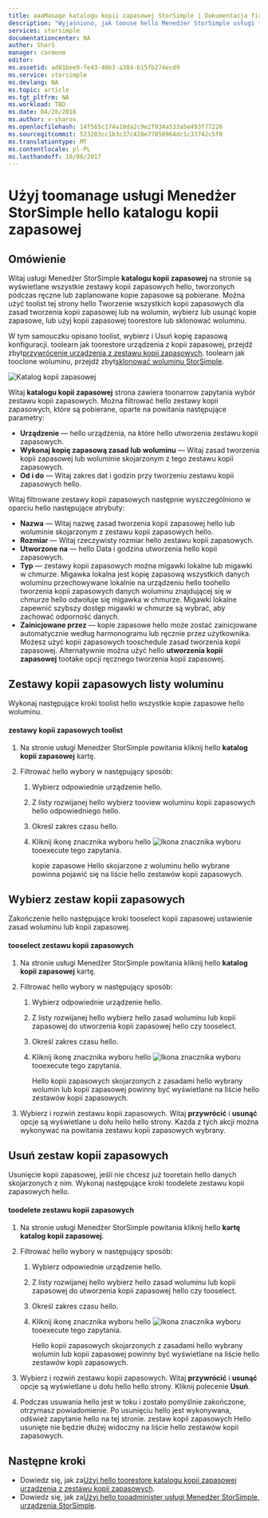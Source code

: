```yaml
---
title: aaaManage katalogu kopii zapasowej StorSimple | Dokumentacja firmy Microsoft
description: "Wyjaśniono, jak toouse hello Menedżer StorSimple usługi tworzenia kopii zapasowej wykazu strony toolist, wybierz i Usuń zestawy kopii zapasowych dla woluminu."
services: storsimple
documentationcenter: NA
author: SharS
manager: carmonm
editor: 
ms.assetid: ad81bee9-fe43-40b3-a384-b15fb274ecd9
ms.service: storsimple
ms.devlang: NA
ms.topic: article
ms.tgt_pltfrm: NA
ms.workload: TBD
ms.date: 04/28/2016
ms.author: v-sharos
ms.openlocfilehash: 14f565c174a10da2c9e2f934a533a5e493f77226
ms.sourcegitcommit: 523283cc1b3c37c428e77850964dc1c33742c5f0
ms.translationtype: MT
ms.contentlocale: pl-PL
ms.lasthandoff: 10/06/2017
---
```

# <a name="use-hello-storsimple-manager-service-toomanage-your-backup-catalog"></a>Użyj toomanage usługi Menedżer StorSimple hello katalogu kopii zapasowej
## <a name="overview"></a>Omówienie
Witaj usługi Menedżer StorSimple **katalogu kopii zapasowej** na stronie są wyświetlane wszystkie zestawy kopii zapasowych hello, tworzonych podczas ręczne lub zaplanowane kopie zapasowe są pobierane. Można użyć toolist tej strony hello Tworzenie wszystkich kopii zapasowych dla zasad tworzenia kopii zapasowej lub na wolumin, wybierz lub usunąć kopie zapasowe, lub użyj kopii zapasowej toorestore lub sklonować woluminu.

W tym samouczku opisano toolist, wybierz i Usuń kopię zapasową konfiguracji. toolearn jak toorestore urządzenia z kopii zapasowej, przejdź zbyt[przywrócenie urządzenia z zestawu kopii zapasowych](storsimple-restore-from-backup-set.md). toolearn jak tooclone woluminu, przejdź zbyt[sklonować woluminu StorSimple](storsimple-clone-volume.md).

![Katalog kopii zapasowej](./media/storsimple-manage-backup-catalog/backupcatalog.png) 

Witaj **katalogu kopii zapasowej** strona zawiera toonarrow zapytania wybór zestawu kopii zapasowych. Można filtrować hello zestawy kopii zapasowych, które są pobierane, oparte na powitania następujące parametry:

* **Urządzenie** — hello urządzenia, na które hello utworzenia zestawu kopii zapasowych.
* **Wykonaj kopię zapasową zasad lub woluminu** — Witaj zasad tworzenia kopii zapasowej lub woluminie skojarzonym z tego zestawu kopii zapasowych.
* **Od i do** — Witaj zakres dat i godzin przy tworzeniu zestawu kopii zapasowych hello.

Witaj filtrowane zestawy kopii zapasowych następnie wyszczególniono w oparciu hello następujące atrybuty:

* **Nazwa** — Witaj nazwę zasad tworzenia kopii zapasowej hello lub woluminie skojarzonym z zestawu kopii zapasowych hello.
* **Rozmiar** — Witaj rzeczywisty rozmiar hello zestawu kopii zapasowych.
* **Utworzone na** — hello Data i godzina utworzenia hello kopii zapasowych. 
* **Typ** — zestawy kopii zapasowych można migawki lokalne lub migawki w chmurze. Migawka lokalna jest kopię zapasową wszystkich danych woluminu przechowywane lokalnie na urządzeniu hello toohello tworzenia kopii zapasowych danych woluminu znajdującej się w chmurze hello odwołuje się migawka w chmurze. Migawki lokalne zapewnić szybszy dostęp migawki w chmurze są wybrać, aby zachować odporność danych.
* **Zainicjowane przez** — kopie zapasowe hello może zostać zainicjowane automatycznie według harmonogramu lub ręcznie przez użytkownika. Możesz użyć kopii zapasowych tooschedule zasad tworzenia kopii zapasowej. Alternatywnie można użyć hello **utworzenia kopii zapasowej** tootake opcji ręcznego tworzenia kopii zapasowej.

## <a name="list-backup-sets-for-a-volume"></a>Zestawy kopii zapasowych listy woluminu
Wykonaj następujące kroki toolist hello wszystkie kopie zapasowe hello woluminu.

#### <a name="toolist-backup-sets"></a>zestawy kopii zapasowych toolist
1. Na stronie usługi Menedżer StorSimple powitania kliknij hello **katalog kopii zapasowej** kartę.
2. Filtrować hello wybory w następujący sposób:
   
   1. Wybierz odpowiednie urządzenie hello.
   2. Z listy rozwijanej hello wybierz tooview woluminu kopii zapasowych hello odpowiedniego hello.
   3. Określ zakres czasu hello.
   4. Kliknij ikonę znacznika wyboru hello ![Ikona znacznika wyboru](./media/storsimple-manage-backup-catalog/HCS_CheckIcon.png) tooexecute tego zapytania.
      
      kopie zapasowe Hello skojarzone z woluminu hello wybrane powinna pojawić się na liście hello zestawów kopii zapasowych.

## <a name="select-a-backup-set"></a>Wybierz zestaw kopii zapasowych
Zakończenie hello następujące kroki tooselect kopii zapasowej ustawienie zasad woluminu lub kopii zapasowej.

#### <a name="tooselect-a-backup-set"></a>tooselect zestawu kopii zapasowych
1. Na stronie usługi Menedżer StorSimple powitania kliknij hello **katalog kopii zapasowej** kartę.
2. Filtrować hello wybory w następujący sposób:
   
   1. Wybierz odpowiednie urządzenie hello.
   2. Z listy rozwijanej hello wybierz hello zasad woluminu lub kopii zapasowej do utworzenia kopii zapasowej hello czy tooselect.
   3. Określ zakres czasu hello.
   4. Kliknij ikonę znacznika wyboru hello ![Ikona znacznika wyboru](./media/storsimple-manage-backup-catalog/HCS_CheckIcon.png) tooexecute tego zapytania.
      
      Hello kopii zapasowych skojarzonych z zasadami hello wybrany wolumin lub kopii zapasowej powinny być wyświetlane na liście hello zestawów kopii zapasowych.
3. Wybierz i rozwiń zestawu kopii zapasowych. Witaj **przywrócić** i **usunąć** opcje są wyświetlane u dołu hello hello strony. Każda z tych akcji można wykonywać na powitania zestawu kopii zapasowych wybrany.

## <a name="delete-a-backup-set"></a>Usuń zestaw kopii zapasowych
Usunięcie kopii zapasowej, jeśli nie chcesz już tooretain hello danych skojarzonych z nim. Wykonaj następujące kroki toodelete zestawu kopii zapasowych hello.

#### <a name="toodelete-a-backup-set"></a>toodelete zestawu kopii zapasowych
1. Na stronie usługi Menedżer StorSimple powitania kliknij hello **kartę katalog kopii zapasowej**.
2. Filtrować hello wybory w następujący sposób:
   
   1. Wybierz odpowiednie urządzenie hello.
   2. Z listy rozwijanej hello wybierz hello zasad woluminu lub kopii zapasowej do utworzenia kopii zapasowej hello czy tooselect.
   3. Określ zakres czasu hello.
   4. Kliknij ikonę znacznika wyboru hello ![Ikona znacznika wyboru](./media/storsimple-manage-backup-catalog/HCS_CheckIcon.png) tooexecute tego zapytania.
      
      Hello kopii zapasowych skojarzonych z zasadami hello wybrany wolumin lub kopii zapasowej powinny być wyświetlane na liście hello zestawów kopii zapasowych.
3. Wybierz i rozwiń zestawu kopii zapasowych. Witaj **przywrócić** i **usunąć** opcje są wyświetlane u dołu hello hello strony. Kliknij polecenie **Usuń**.
4. Podczas usuwania hello jest w toku i zostało pomyślnie zakończone, otrzymasz powiadomienie. Po usunięciu hello jest wykonywana, odśwież zapytanie hello na tej stronie. zestaw kopii zapasowych Hello usunięte nie będzie dłużej widoczny na liście hello zestawów kopii zapasowych.

## <a name="next-steps"></a>Następne kroki
* Dowiedz się, jak za[Użyj hello toorestore katalogu kopii zapasowej urządzenia z zestawu kopii zapasowych](storsimple-restore-from-backup-set.md).
* Dowiedz się, jak za[Użyj hello tooadminister usługi Menedżer StorSimple, urządzenia StorSimple](storsimple-manager-service-administration.md).

